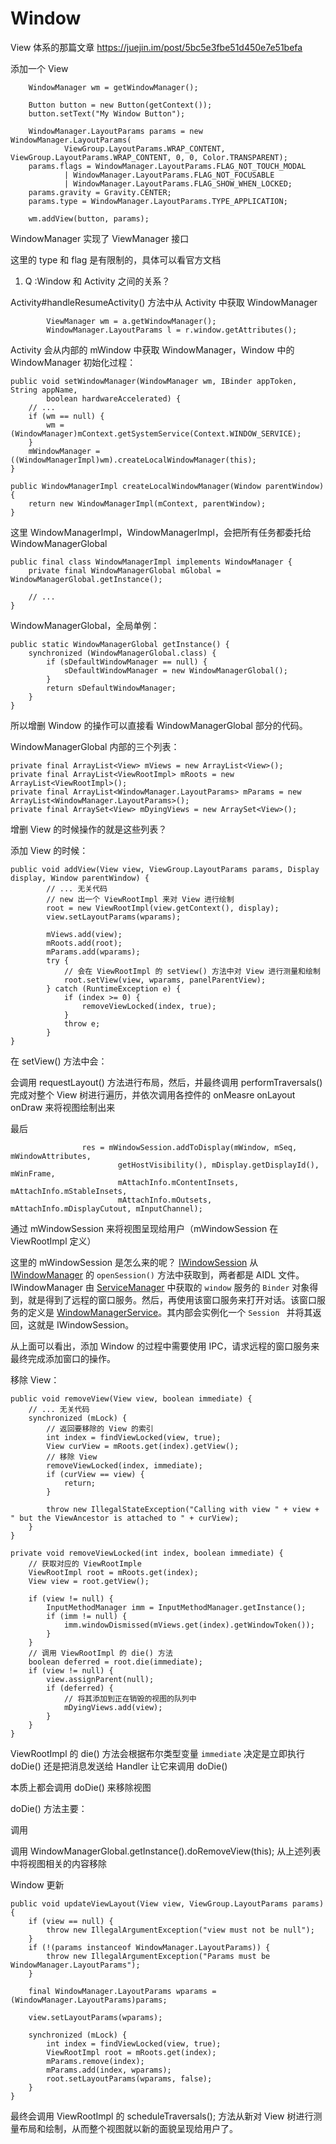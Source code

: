 # Window

View 体系的那篇文章 https://juejin.im/post/5bc5e3fbe51d450e7e51befa

添加一个 View

        WindowManager wm = getWindowManager();

        Button button = new Button(getContext());
        button.setText("My Window Button");

        WindowManager.LayoutParams params = new WindowManager.LayoutParams(
                ViewGroup.LayoutParams.WRAP_CONTENT, ViewGroup.LayoutParams.WRAP_CONTENT, 0, 0, Color.TRANSPARENT);
        params.flags = WindowManager.LayoutParams.FLAG_NOT_TOUCH_MODAL
                | WindowManager.LayoutParams.FLAG_NOT_FOCUSABLE
                | WindowManager.LayoutParams.FLAG_SHOW_WHEN_LOCKED;
        params.gravity = Gravity.CENTER;
        params.type = WindowManager.LayoutParams.TYPE_APPLICATION;

        wm.addView(button, params);

WindowManager 实现了 ViewManager 接口

这里的 type 和 flag 是有限制的，具体可以看官方文档

1. Q :Window 和 Activity 之间的关系？

Activity#handleResumeActivity() 方法中从 Activity 中获取 WindowManager

            ViewManager wm = a.getWindowManager();
            WindowManager.LayoutParams l = r.window.getAttributes();

Activity 会从内部的 mWindow 中获取 WindowManager，Window 中的 WindowManager 初始化过程：

    public void setWindowManager(WindowManager wm, IBinder appToken, String appName,
            boolean hardwareAccelerated) {
        // ...
        if (wm == null) {
            wm = (WindowManager)mContext.getSystemService(Context.WINDOW_SERVICE);
        }
        mWindowManager = ((WindowManagerImpl)wm).createLocalWindowManager(this);
    }

    public WindowManagerImpl createLocalWindowManager(Window parentWindow) {
        return new WindowManagerImpl(mContext, parentWindow);
    }

这里 WindowManagerImpl，WindowManagerImpl，会把所有任务都委托给 WindowManagerGlobal

    public final class WindowManagerImpl implements WindowManager {
        private final WindowManagerGlobal mGlobal = WindowManagerGlobal.getInstance();

        // ...
    }

WindowManagerGlobal，全局单例：

    public static WindowManagerGlobal getInstance() {
        synchronized (WindowManagerGlobal.class) {
            if (sDefaultWindowManager == null) {
                sDefaultWindowManager = new WindowManagerGlobal();
            }
            return sDefaultWindowManager;
        }
    }

所以增删 Window 的操作可以直接看 WindowManagerGlobal 部分的代码。

WindowManagerGlobal 内部的三个列表：

    private final ArrayList<View> mViews = new ArrayList<View>();
    private final ArrayList<ViewRootImpl> mRoots = new ArrayList<ViewRootImpl>();
    private final ArrayList<WindowManager.LayoutParams> mParams = new ArrayList<WindowManager.LayoutParams>();
    private final ArraySet<View> mDyingViews = new ArraySet<View>();

增删 View 的时候操作的就是这些列表？

添加 View 的时候：

    public void addView(View view, ViewGroup.LayoutParams params, Display display, Window parentWindow) {
            // ... 无关代码
            // new 出一个 ViewRootImpl 来对 View 进行绘制
            root = new ViewRootImpl(view.getContext(), display);
            view.setLayoutParams(wparams);

            mViews.add(view);
            mRoots.add(root);
            mParams.add(wparams);
            try {
                // 会在 ViewRootImpl 的 setView() 方法中对 View 进行测量和绘制
                root.setView(view, wparams, panelParentView);
            } catch (RuntimeException e) {
                if (index >= 0) {
                    removeViewLocked(index, true);
                }
                throw e;
            }
    }

在 setView() 方法中会：

会调用 requestLayout() 方法进行布局，然后，并最终调用 performTraversals() 完成对整个 View 树进行遍历，并依次调用各控件的 onMeasre onLayout onDraw 来将视图绘制出来

最后

                    res = mWindowSession.addToDisplay(mWindow, mSeq, mWindowAttributes,
                            getHostVisibility(), mDisplay.getDisplayId(), mWinFrame,
                            mAttachInfo.mContentInsets, mAttachInfo.mStableInsets,
                            mAttachInfo.mOutsets, mAttachInfo.mDisplayCutout, mInputChannel);

通过 mWindowSession 来将视图呈现给用户（mWindowSession 在 ViewRootImpl 定义）

这里的 mWindowSession 是怎么来的呢？ [IWindowSession](https://android.googlesource.com/platform/frameworks/base/+/master/core/java/android/view/IWindowSession.aidl) 从 [IWindowManager](https://android.googlesource.com/platform/frameworks/base/+/master/core/java/android/view/IWindowManager.aidl) 的 `openSession()` 方法中获取到，两者都是 AIDL 文件。IWindowManager 由 [ServiceManager](https://android.googlesource.com/platform/frameworks/base/+/master/core/java/android/os/ServiceManager.java) 中获取的 `window` 服务的 `Binder` 对象得到，就是得到了远程的窗口服务。然后，再使用该窗口服务来打开对话。该窗口服务的定义是 [WindowManagerService](https://android.googlesource.com/platform/frameworks/base/+/b267554/services/java/com/android/server/wm/WindowManagerService.java)。其内部会实例化一个 `Session ` 并将其返回，这就是 IWindowSession。

从上面可以看出，添加 Window 的过程中需要使用 IPC，请求远程的窗口服务来最终完成添加窗口的操作。


移除 View：

    public void removeView(View view, boolean immediate) {
        // ... 无关代码
        synchronized (mLock) {
            // 返回要移除的 View 的索引
            int index = findViewLocked(view, true);
            View curView = mRoots.get(index).getView();
            // 移除 View
            removeViewLocked(index, immediate);
            if (curView == view) {
                return;
            }

            throw new IllegalStateException("Calling with view " + view + " but the ViewAncestor is attached to " + curView);
        }
    }

    private void removeViewLocked(int index, boolean immediate) {
        // 获取对应的 ViewRootImple
        ViewRootImpl root = mRoots.get(index);
        View view = root.getView();

        if (view != null) {
            InputMethodManager imm = InputMethodManager.getInstance();
            if (imm != null) {
                imm.windowDismissed(mViews.get(index).getWindowToken());
            }
        }
        // 调用 ViewRootImpl 的 die() 方法
        boolean deferred = root.die(immediate);
        if (view != null) {
            view.assignParent(null);
            if (deferred) {
                // 将其添加到正在销毁的视图的队列中
                mDyingViews.add(view);
            }
        }
    }

ViewRootImpl 的 die() 方法会根据布尔类型变量 `immediate` 决定是立即执行 doDie() 还是把消息发送给 Handler 让它来调用 doDie()

本质上都会调用 doDie() 来移除视图

doDie() 方法主要：

调用 

调用 WindowManagerGlobal.getInstance().doRemoveView(this); 从上述列表中将视图相关的内容移除


Window 更新

    public void updateViewLayout(View view, ViewGroup.LayoutParams params) {
        if (view == null) {
            throw new IllegalArgumentException("view must not be null");
        }
        if (!(params instanceof WindowManager.LayoutParams)) {
            throw new IllegalArgumentException("Params must be WindowManager.LayoutParams");
        }

        final WindowManager.LayoutParams wparams = (WindowManager.LayoutParams)params;

        view.setLayoutParams(wparams);

        synchronized (mLock) {
            int index = findViewLocked(view, true);
            ViewRootImpl root = mRoots.get(index);
            mParams.remove(index);
            mParams.add(index, wparams);
            root.setLayoutParams(wparams, false);
        }
    }

最终会调用 ViewRootImpl 的 scheduleTraversals(); 方法从新对 View 树进行测量布局和绘制，从而整个视图就以新的面貌呈现给用户了。



